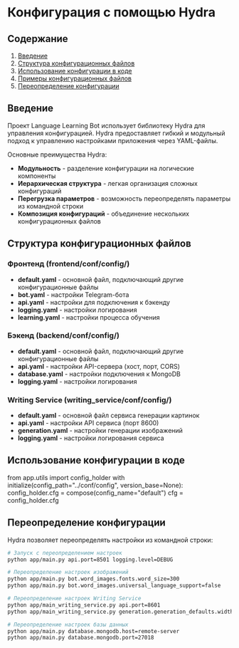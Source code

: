 # Конфигурация с помощью Hydra

## Содержание
1. [Введение](#введение)
2. [Структура конфигурационных файлов](#структура-конфигурационных-файлов)
3. [Использование конфигурации в коде](#использование-конфигурации-в-коде)
4. [Примеры конфигурационных файлов](#примеры-конфигурационных-файлов)
5. [Переопределение конфигурации](#переопределение-конфигурации)

## Введение

Проект Language Learning Bot использует библиотеку Hydra для управления конфигурацией. Hydra предоставляет гибкий и модульный подход к управлению настройками приложения через YAML-файлы.

Основные преимущества Hydra:
- **Модульность** - разделение конфигурации на логические компоненты
- **Иерархическая структура** - легкая организация сложных конфигураций
- **Перегрузка параметров** - возможность переопределять параметры из командной строки
- **Композиция конфигураций** - объединение нескольких конфигурационных файлов

## Структура конфигурационных файлов

### Фронтенд (frontend/conf/config/)

- **default.yaml** - основной файл, подключающий другие конфигурационные файлы
- **bot.yaml** - настройки Telegram-бота
- **api.yaml** - настройки для подключения к бэкенду
- **logging.yaml** - настройки логирования
- **learning.yaml** - настройки процесса обучения

### Бэкенд (backend/conf/config/)

- **default.yaml** - основной файл, подключающий другие конфигурационные файлы
- **api.yaml** - настройки API-сервера (хост, порт, CORS)
- **database.yaml** - настройки подключения к MongoDB
- **logging.yaml** - настройки логирования

### Writing Service (writing_service/conf/config/)

- **default.yaml** - основной файл сервиса генерации картинок
- **api.yaml** - настройки API сервиса (порт 8600)
- **generation.yaml** - настройки генерации изображений
- **logging.yaml** - настройки логирования сервиса

## Использование конфигурации в коде

from app.utils import config_holder
with initialize(config_path="../conf/config", version_base=None):
    config_holder.cfg = compose(config_name="default")
cfg = config_holder.cfg


## Переопределение конфигурации

Hydra позволяет переопределять настройки из командной строки:

```bash
# Запуск с переопределением настроек
python app/main.py api.port=8501 logging.level=DEBUG

# Переопределение настроек изображений
python app/main.py bot.word_images.fonts.word_size=300
python app/main.py bot.word_images.universal_language_support=false

# Переопределение настроек Writing Service
python app/main_writing_service.py api.port=8601
python app/main_writing_service.py generation.generation_defaults.width=800

# Переопределение настроек базы данных
python app/main.py database.mongodb.host=remote-server
python app/main.py database.mongodb.port=27018
```
